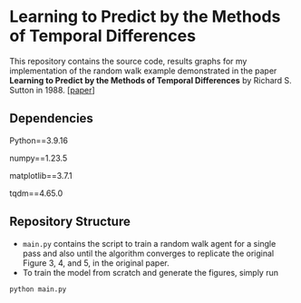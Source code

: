 # Learning to Predict by the Methods of Temporal Differences
This repository contains the source code, results graphs for my implementation of the random walk example demonstrated in the paper **Learning to Predict by the Methods of Temporal Differences** by Richard S. Sutton in 1988. [[paper](http://incompleteideas.net/papers/sutton-88-with-erratum.pdf)]

## Dependencies
Python==3.9.16 

numpy==1.23.5 

matplotlib==3.7.1 

tqdm==4.65.0 

## Repository Structure
- `main.py` contains the script to train a random walk agent for a single pass and also until the algorithm converges to replicate the original Figure 3, 4, and 5, in the original paper.
- To train the model from scratch and generate the figures, simply run
```python
python main.py
```
